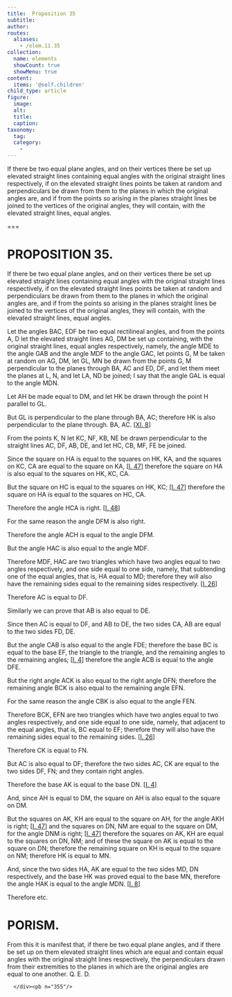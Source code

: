 ```yaml
---
title:  Proposition 35
subtitle: 
author:
routes:
  aliases:
    - /elem.11.35
collection:
  name: elements
  showCount: true
  showMenu: true
content:
  items: '@self.children'
child_type: article
figure:
  image:
  alt:
  title:
  caption:
taxonomy:
  tag:
  category:
    - 
---
```


<p><hi rend="ital">If there be two equal plane angles</hi>, <hi rend="ital">and on their vertices there be set up elevated straight lines containing equal angles with the original straight lines respectively</hi>, <hi rend="ital">if on the elevated straight lines points be taken at random and perpendiculars be drawn from them to the planes in which the original angles are</hi>, <hi rend="ital">and if from the points so arising in the planes straight lines be joined to the vertices of the original angles</hi>, <hi rend="ital">they will contain</hi>, <hi rend="ital">with the elevated straight lines</hi>, <hi rend="ital">equal angles</hi>. </p>

===

<h1>PROPOSITION 35.</h1>
<p><span class="ital">If there be two equal plane angles</span>, <span class="ital">and on their vertices there be set up elevated straight lines containing equal angles with the original straight lines respectively</span>, <span class="ital">if on the elevated straight lines points be taken at random and perpendiculars be drawn from them to the planes in which the original angles are</span>, <span class="ital">and if from the points so arising in the planes straight lines be joined to the vertices of the original angles</span>, <span class="ital">they will contain</span>, <span class="ital">with the elevated straight lines</span>, <span class="ital">equal angles</span>. </p>

<p>Let the angles <span class="ital">BAC</span>, <span class="ital">EDF</span> be two equal rectilineal angles, and from the points <span class="ital">A</span>, <span class="ital">D</span> let the elevated straight lines <span class="ital">AG</span>, <span class="ital">DM</span> be set up containing, with the original straight lines, equal angles respectively, namely, the angle <span class="ital">MDE</span> to the angle <span class="ital">GAB</span> and the angle <span class="ital">MDF</span> to the angle <span class="ital">GAC</span>, let points <span class="ital">G</span>, <span class="ital">M</span> be taken at random on <span class="ital">AG</span>, <span class="ital">DM</span>, let <span class="ital">GL</span>, <span class="ital">MN</span> be drawn from the points <span class="ital">G</span>, <span class="ital">M</span> perpendicular to the planes through <span class="ital">BA</span>, <span class="ital">AC</span> and <span class="ital">ED</span>, <span class="ital">DF</span>, and let them meet the planes at <span class="ital">L</span>, <span class="ital">N</span>, and let <span class="ital">LA</span>, <span class="ital">ND</span> be joined; I say that the angle <span class="ital">GAL</span> is equal to the angle <span class="ital">MDN</span>. 
      </p>

<p>Let <span class="ital">AH</span> be made equal to <span class="ital">DM</span>, and let <span class="ital">HK</span> be drawn through the point <span class="ital">H</span> parallel to <span class="ital">GL</span>. </p>

<p>But <span class="ital">GL</span> is perpendicular to the plane through <span class="ital">BA</span>, <span class="ital">AC</span>; therefore <span class="ital">HK</span> is also perpendicular to the plane through. <span class="ital">BA</span>, <span class="ital">AC</span>. [<a href="/elem.11.8">XI. 8</a>] </p>

<p>From the points <span class="ital">K</span>, <span class="ital">N</span> let <span class="ital">KC</span>, <span class="ital">NF</span>, <span class="ital">KB</span>, <span class="ital">NE</span> be drawn perpendicular to the straight lines <span class="ital">AC</span>, <span class="ital">DF</span>, <span class="ital">AB</span>, <span class="ital">DE</span>, and let <span class="ital">HC</span>, <span class="ital">CB</span>, <span class="ital">MF</span>, <span class="ital">FE</span> be joined. <pb n="353"/></p>

<p>Since the square on <span class="ital">HA</span> is equal to the squares on <span class="ital">HK</span>, <span class="ital">KA</span>, and the squares on <span class="ital">KC</span>, <span class="ital">CA</span> are equal to the square on <span class="ital">KA</span>, [<a href="/elem.1.47">I. 47</a>] therefore the square on <span class="ital">HA</span> is also equal to the squares on <span class="ital">HK</span>, <span class="ital">KC</span>, <span class="ital">CA</span>. </p>

<p>But the square on <span class="ital">HC</span> is equal to the squares on <span class="ital">HK</span>, <span class="ital">KC</span>; [<a href="/elem.1.47">I. 47</a>] therefore the square on <span class="ital">HA</span> is equal to the squares on <span class="ital">HC</span>, <span class="ital">CA</span>. </p>

<p>Therefore the angle <span class="ital">HCA</span> is right. [<a href="/elem.1.48">I. 48</a>] </p>

<p>For the same reason the angle <span class="ital">DFM</span> is also right. </p>

<p>Therefore the angle <span class="ital">ACH</span> is equal to the angle <span class="ital">DFM</span>. </p>

<p>But the angle <span class="ital">HAC</span> is also equal to the angle <span class="ital">MDF</span>. </p>

<p>Therefore <span class="ital">MDF</span>, <span class="ital">HAC</span> are two triangles which have two angles equal to two angles respectively, and one side equal to one side, namely, that subtending one of the equal angles, that is, <span class="ital">HA</span> equal to <span class="ital">MD</span>; therefore they will also have the remaining sides equal to the remaining sides respectively. [<a href="/elem.1.26">I. 26</a>] </p>

<p>Therefore <span class="ital">AC</span> is equal to <span class="ital">DF</span>. </p>

<p>Similarly we can prove that <span class="ital">AB</span> is also equal to <span class="ital">DE</span>. </p>

<p>Since then <span class="ital">AC</span> is equal to <span class="ital">DF</span>, and <span class="ital">AB</span> to <span class="ital">DE</span>, the two sides <span class="ital">CA</span>, <span class="ital">AB</span> are equal to the two sides <span class="ital">FD</span>, <span class="ital">DE</span>. </p>

<p>But the angle <span class="ital">CAB</span> is also equal to the angle <span class="ital">FDE</span>; therefore the base <span class="ital">BC</span> is equal to the base <span class="ital">EF</span>, the triangle to the triangle, and the remaining angles to the remaining angles; [<a href="/elem.1.4">I. 4</a>] therefore the angle <span class="ital">ACB</span> is equal to the angle <span class="ital">DFE</span>. </p>

<p>But the right angle <span class="ital">ACK</span> is also equal to the right angle <span class="ital">DFN</span>; therefore the remaining angle <span class="ital">BCK</span> is also equal to the remaining angle <span class="ital">EFN</span>. </p>

<p>For the same reason the angle <span class="ital">CBK</span> is also equal to the angle <span class="ital">FEN</span>. <pb n="354"/></p>

<p>Therefore <span class="ital">BCK</span>, <span class="ital">EFN</span> are two triangles which have two angles equal to two angles respectively, and one side equal to one side, namely, that adjacent to the equal angles, that is, <span class="ital">BC</span> equal to <span class="ital">EF</span>; therefore they will also have the remaining sides equal to the remaining sides. [<a href="/elem.1.26">I. 26</a>] </p>

<p>Therefore <span class="ital">CK</span> is equal to <span class="ital">FN</span>. </p>

<p>But <span class="ital">AC</span> is also equal to <span class="ital">DF</span>; therefore the two sides <span class="ital">AC</span>, <span class="ital">CK</span> are equal to the two sides <span class="ital">DF</span>, <span class="ital">FN</span>; and they contain right angles. </p>

<p>Therefore the base <span class="ital">AK</span> is equal to the base <span class="ital">DN</span>. [<a href="/elem.1.4">I. 4</a>] </p>

<p>And, since <span class="ital">AH</span> is equal to <span class="ital">DM</span>, the square on <span class="ital">AH</span> is also equal to the square on <span class="ital">DM</span>. </p>

<p>But the squares on <span class="ital">AK</span>, <span class="ital">KH</span> are equal to the square on <span class="ital">AH</span>, for the angle <span class="ital">AKH</span> is right; [<a href="/elem.1.47">I. 47</a>] and the squares on <span class="ital">DN</span>, <span class="ital">NM</span> are equal to the square on <span class="ital">DM</span>, for the angle <span class="ital">DNM</span> is right; [<a href="/elem.1.47">I. 47</a>] therefore the squares on <span class="ital">AK</span>, <span class="ital">KH</span> are equal to the squares on <span class="ital">DN</span>, <span class="ital">NM</span>; and of these the square on <span class="ital">AK</span> is equal to the square on <span class="ital">DN</span>; therefore the remaining square on <span class="ital">KH</span> is equal to the square on <span class="ital">NM</span>; therefore <span class="ital">HK</span> is equal to <span class="ital">MN</span>. </p>

<p>And, since the two sides <span class="ital">HA</span>, <span class="ital">AK</span> are equal to the two sides <span class="ital">MD</span>, <span class="ital">DN</span> respectively, and the base <span class="ital">HK</span> was proved equal to the base <span class="ital">MN</span>, therefore the angle <span class="ital">HAK</span> is equal to the angle <span class="ital">MDN</span>. [<a href="/elem.1.8">I. 8</a>] </p>

<p>Therefore etc. </p>
<div id="elem.11.35.p.1" class="porism">
       <h1>PORISM.</h1>
       
<p>From this it is manifest that, if there be two equal plane angles, and if there be set up on them elevated straight lines which are equal and contain equal angles with the original straight lines respectively, the perpendiculars drawn from their extremities to the planes in which are the original angles are equal to one another. Q. E. D.</p>

      </div><pb n="355"/>
